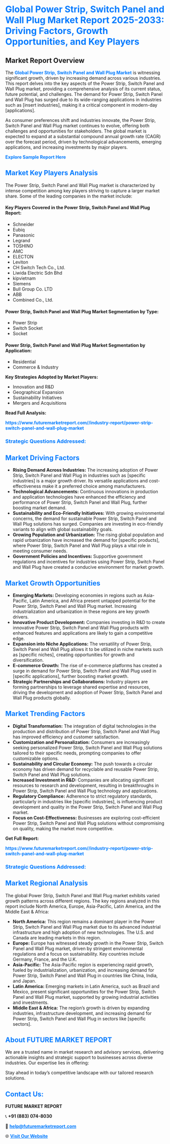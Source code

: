 <h1 style="color: #007BFF;">Global Power Strip, Switch Panel and Wall Plug Market Report 2025-2033: Driving Factors, Growth Opportunities, and Key Players</h1>

<section id="overview">
<h2>Market Report Overview</h2>
<p>The <a href="https://www.futuremarketreport.com//industry-report/power-strip-switch-panel-and-wall-plug-market" style="color: #007BFF; text-decoration: none;"><strong>Global Power Strip, Switch Panel and Wall Plug Market</strong></a> is witnessing significant growth, driven by increasing demand across various industries. This report delves into the key aspects of the Power Strip, Switch Panel and Wall Plug market, providing a comprehensive analysis of its current status, future potential, and challenges. The demand for Power Strip, Switch Panel and Wall Plug has surged due to its wide-ranging applications in industries such as [insert industries], making it a critical component in modern-day [applications].</p>
<p>As consumer preferences shift and industries innovate, the Power Strip, Switch Panel and Wall Plug market continues to evolve, offering both challenges and opportunities for stakeholders. The global market is expected to expand at a substantial compound annual growth rate (CAGR) over the forecast period, driven by technological advancements, emerging applications, and increasing investments by major players.</p>
</section>

<section id="overview">
<p><a href="https://www.futuremarketreport.com//request-sample/reportId=82111" style="color: #007BFF; text-decoration: none;"><strong>Explore Sample Report Here</strong></a></p>
</section>

<section id="key-players">
<h2 style="color: #007BFF;">Market Key Players Analysis</h2>
<p>The Power Strip, Switch Panel and Wall Plug market is characterized by intense competition among key players striving to capture a larger market share. Some of the leading companies in the market include:</p>
<h4>Key Players Covered in the Power Strip, Switch Panel and Wall Plug Report:</h4>
<ul><li>Schneider</li><li>Eubiq</li><li>Panasonic</li><li>Legrand</li><li>TOSHINO</li><li>AMC</li><li>ELECTON</li><li>Leviton</li><li>CH Switch Tech Co., Ltd.</li><li>Liwida Electric Sdn Bhd</li><li>kipvietnam</li><li>Siemens</li><li>Bull Group Co. LTD</li><li>ABB</li><li>Combined Co., Ltd.</li></ul>
<h4>Power Strip, Switch Panel and Wall Plug Market Segmentation by Type:</h4>
<ul><li>Power Strip</li><li>Switch Socket</li><li>Socket</li></ul>

<h4>Power Strip, Switch Panel and Wall Plug Market Segmentation by Application:</h4>
<ul><li>Residential</li><li>Commerce &amp; Industry</li></ul>
<p><strong>Key Strategies Adopted by Market Players:</strong></p>
<ul>
<li>Innovation and R&D</li>
<li>Geographical Expansion</li>
<li>Sustainability Initiatives</li>
<li>Mergers and Acquisitions</li>
</ul>
</section>

<section>
<p><strong>Read Full Analysis: </strong></p><a href="https://www.futuremarketreport.com//industry-report/power-strip-switch-panel-and-wall-plug-market" style="color: #007BFF; text-decoration: none;"><strong>https://www.futuremarketreport.com//industry-report/power-strip-switch-panel-and-wall-plug-market</strong></a>
<h3 style="color: #007BFF;">Strategic Questions Addressed:</h3>
</section>

<section id="driving-factors">
<h2 style="color: #007BFF;">Market Driving Factors</h2>
<ul>
<li><strong>Rising Demand Across Industries:</strong> The increasing adoption of Power Strip, Switch Panel and Wall Plug in industries such as [specific industries] is a major growth driver. Its versatile applications and cost-effectiveness make it a preferred choice among manufacturers.</li>
<li><strong>Technological Advancements:</strong> Continuous innovations in production and application technologies have enhanced the efficiency and performance of Power Strip, Switch Panel and Wall Plug, further boosting market demand.</li>
<li><strong>Sustainability and Eco-Friendly Initiatives:</strong> With growing environmental concerns, the demand for sustainable Power Strip, Switch Panel and Wall Plug solutions has surged. Companies are investing in eco-friendly variants to align with global sustainability goals.</li>
<li><strong>Growing Population and Urbanization:</strong> The rising global population and rapid urbanization have increased the demand for [specific products], where Power Strip, Switch Panel and Wall Plug plays a vital role in meeting consumer needs.</li>
<li><strong>Government Policies and Incentives:</strong> Supportive government regulations and incentives for industries using Power Strip, Switch Panel and Wall Plug have created a conducive environment for market growth.</li>
</ul>
</section>

<section id="growth-opportunities">
<h2 style="color: #007BFF;">Market Growth Opportunities</h2>
<ul>
<li><strong>Emerging Markets:</strong> Developing economies in regions such as Asia-Pacific, Latin America, and Africa present untapped potential for the Power Strip, Switch Panel and Wall Plug market. Increasing industrialization and urbanization in these regions are key growth drivers.</li>
<li><strong>Innovative Product Development:</strong> Companies investing in R&D to create innovative Power Strip, Switch Panel and Wall Plug products with enhanced features and applications are likely to gain a competitive edge.</li>
<li><strong>Expansion into Niche Applications:</strong> The versatility of Power Strip, Switch Panel and Wall Plug allows it to be utilized in niche markets such as [specific niches], creating opportunities for growth and diversification.</li>
<li><strong>E-commerce Growth:</strong> The rise of e-commerce platforms has created a surge in demand for Power Strip, Switch Panel and Wall Plug used in [specific applications], further boosting market growth.</li>
<li><strong>Strategic Partnerships and Collaborations:</strong> Industry players are forming partnerships to leverage shared expertise and resources, driving the development and adoption of Power Strip, Switch Panel and Wall Plug products globally.</li>
</ul>
</section>

<section id="trending-factors">
<h2 style="color: #007BFF;">Market Trending Factors</h2>
<ul>
<li><strong>Digital Transformation:</strong> The integration of digital technologies in the production and distribution of Power Strip, Switch Panel and Wall Plug has improved efficiency and customer satisfaction.</li>
<li><strong>Customization and Personalization:</strong> Consumers are increasingly seeking personalized Power Strip, Switch Panel and Wall Plug solutions tailored to their specific needs, prompting companies to offer customizable options.</li>
<li><strong>Sustainability and Circular Economy:</strong> The push towards a circular economy has driven demand for recyclable and reusable Power Strip, Switch Panel and Wall Plug solutions.</li>
<li><strong>Increased Investment in R&D:</strong> Companies are allocating significant resources to research and development, resulting in breakthroughs in Power Strip, Switch Panel and Wall Plug technology and applications.</li>
<li><strong>Regulatory Compliance:</strong> Adherence to strict regulatory standards, particularly in industries like [specific industries], is influencing product development and quality in the Power Strip, Switch Panel and Wall Plug market.</li>
<li><strong>Focus on Cost-Effectiveness:</strong> Businesses are exploring cost-efficient Power Strip, Switch Panel and Wall Plug solutions without compromising on quality, making the market more competitive.</li>
</ul>
</section>

<section>
<p><strong>Get Full Report: </strong></p><a href="https://www.futuremarketreport.com//industry-report/power-strip-switch-panel-and-wall-plug-market" style="color: #007BFF; text-decoration: none;"><strong>https://www.futuremarketreport.com//industry-report/power-strip-switch-panel-and-wall-plug-market</strong></a>
<h3 style="color: #007BFF;">Strategic Questions Addressed:</h3>
</section>


<section id="regional-analysis">
<h2 style="color: #007BFF;">Market Regional Analysis</h2>
<p>The global Power Strip, Switch Panel and Wall Plug market exhibits varied growth patterns across different regions. The key regions analyzed in this report include North America, Europe, Asia-Pacific, Latin America, and the Middle East & Africa:</p>
<ul>
<li><strong>North America:</strong> This region remains a dominant player in the Power Strip, Switch Panel and Wall Plug market due to its advanced industrial infrastructure and high adoption of new technologies. The U.S. and Canada are leading markets in this region.</li>
<li><strong>Europe:</strong> Europe has witnessed steady growth in the Power Strip, Switch Panel and Wall Plug market, driven by stringent environmental regulations and a focus on sustainability. Key countries include Germany, France, and the U.K.</li>
<li><strong>Asia-Pacific:</strong> The Asia-Pacific region is experiencing rapid growth, fueled by industrialization, urbanization, and increasing demand for Power Strip, Switch Panel and Wall Plug in countries like China, India, and Japan.</li>
<li><strong>Latin America:</strong> Emerging markets in Latin America, such as Brazil and Mexico, present significant opportunities for the Power Strip, Switch Panel and Wall Plug market, supported by growing industrial activities and investments.</li>
<li><strong>Middle East & Africa:</strong> The region’s growth is driven by expanding industries, infrastructure development, and increasing demand for Power Strip, Switch Panel and Wall Plug in sectors like [specific sectors].</li>
</ul>
</section>

<footer>
<h2 style="color: #007BFF;">About FUTURE MARKET REPORT</h2>
<p>We are a trusted name in market research and advisory services, delivering actionable insights and strategic support to businesses across diverse industries. Our expertise lies in offering:</p>

<p>Stay ahead in today’s competitive landscape with our tailored research solutions.</p>

<h2 style="color: #007BFF;">Contact Us:</h2>
<p><strong>FUTURE MARKET REPORT</strong></p>
<p>📞 <strong>+91 (883) 074-8030</strong></p>
<p>📧 <strong><a href="mailto:help@futuremarketreport.com" style="color: #007BFF;">help@futuremarketreport.com</a></strong></p>
<p>🌐 <strong><a href="https://www.futuremarketreport.com/" style="color: #007BFF;">Visit Our Website</a></strong></p>
</footer>
